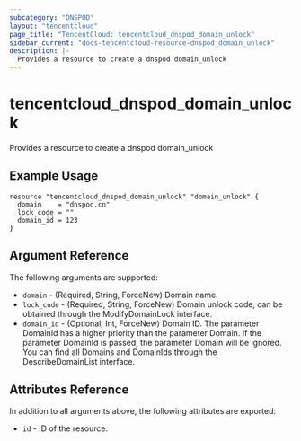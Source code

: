 ```yaml
---
subcategory: "DNSPOD"
layout: "tencentcloud"
page_title: "TencentCloud: tencentcloud_dnspod_domain_unlock"
sidebar_current: "docs-tencentcloud-resource-dnspod_domain_unlock"
description: |-
  Provides a resource to create a dnspod domain_unlock
---
```


# tencentcloud_dnspod_domain_unlock

Provides a resource to create a dnspod domain_unlock

## Example Usage

```hcl
resource "tencentcloud_dnspod_domain_unlock" "domain_unlock" {
  domain    = "dnspod.cn"
  lock_code = ""
  domain_id = 123
}
```

## Argument Reference

The following arguments are supported:

* `domain` - (Required, String, ForceNew) Domain name.
* `lock_code` - (Required, String, ForceNew) Domain unlock code, can be obtained through the ModifyDomainLock interface.
* `domain_id` - (Optional, Int, ForceNew) Domain ID. The parameter DomainId has a higher priority than the parameter Domain. If the parameter DomainId is passed, the parameter Domain will be ignored. You can find all Domains and DomainIds through the DescribeDomainList interface.

## Attributes Reference

In addition to all arguments above, the following attributes are exported:

* `id` - ID of the resource.



